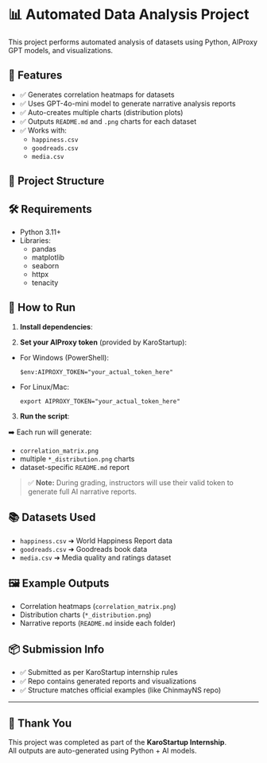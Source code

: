 # 📊 Automated Data Analysis Project 

This project performs automated analysis of datasets using Python, AIProxy GPT models, and visualizations.

## 🚀 Features
- ✅ Generates correlation heatmaps for datasets
- ✅ Uses GPT-4o-mini model to generate narrative analysis reports
- ✅ Auto-creates multiple charts (distribution plots)
- ✅ Outputs `README.md` and `.png` charts for each dataset
- ✅ Works with:
  - `happiness.csv`
  - `goodreads.csv`
  - `media.csv`

## 📂 Project Structure


## 🛠️ Requirements

- Python 3.11+
- Libraries:
  - pandas
  - matplotlib
  - seaborn
  - httpx
  - tenacity

## 📝 How to Run

1. **Install dependencies**:


2. **Set your AIProxy token** (provided by KaroStartup):
- For Windows (PowerShell):
  ```
  $env:AIPROXY_TOKEN="your_actual_token_here"
  ```
- For Linux/Mac:
  ```
  export AIPROXY_TOKEN="your_actual_token_here"
  ```

3. **Run the script**:


➡️ Each run will generate:
- `correlation_matrix.png`
- multiple `*_distribution.png` charts
- dataset-specific `README.md` report

> ✅ **Note:** During grading, instructors will use their valid token to generate full AI narrative reports.

## 📚 Datasets Used
- `happiness.csv` ➔ World Happiness Report data
- `goodreads.csv` ➔ Goodreads book data
- `media.csv` ➔ Media quality and ratings dataset

## 🖼️ Example Outputs
- Correlation heatmaps (`correlation_matrix.png`)
- Distribution charts (`*_distribution.png`)
- Narrative reports (`README.md` inside each folder)

## 📦 Submission Info
- ✅ Submitted as per KaroStartup internship rules
- ✅ Repo contains generated reports and visualizations
- ✅ Structure matches official examples (like ChinmayNS repo)

---

## 🙌 Thank You
This project was completed as part of the **KaroStartup Internship**.  
All outputs are auto-generated using Python + AI models.
